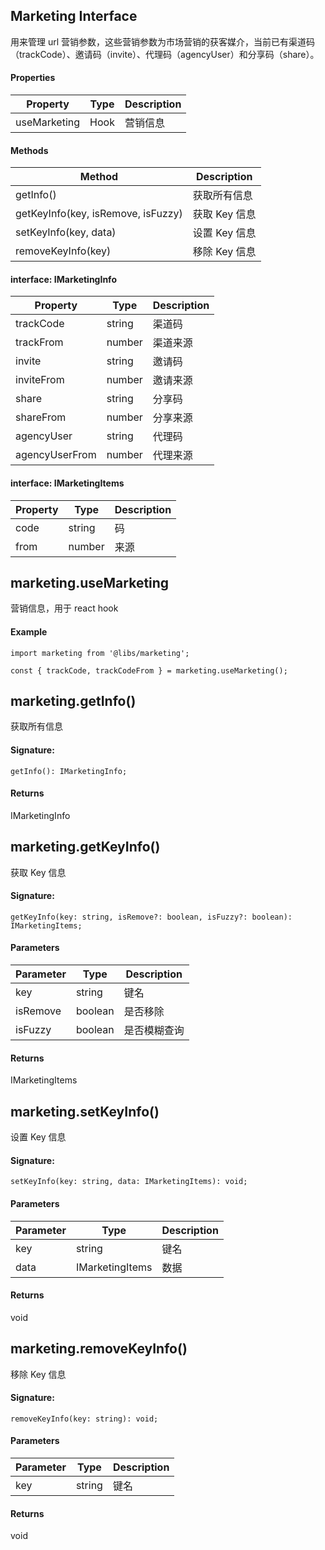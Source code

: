 ## Marketing Interface

用来管理 url 营销参数，这些营销参数为市场营销的获客媒介，当前已有渠道码（trackCode）、邀请码（invite）、代理码（agencyUser）和分享码（share）。

#### Properties

| Property     | Type | Description |
| ------------ | ---- | ----------- |
| useMarketing | Hook | 营销信息    |

#### Methods

| Method                             | Description   |
| ---------------------------------- | ------------- |
| getInfo()                          | 获取所有信息  |
| getKeyInfo(key, isRemove, isFuzzy) | 获取 Key 信息 |
| setKeyInfo(key, data)              | 设置 Key 信息 |
| removeKeyInfo(key)                 | 移除 Key 信息 |

#### interface: IMarketingInfo

| Property       | Type   | Description |
| -------------- | ------ | ----------- |
| trackCode      | string | 渠道码      |
| trackFrom      | number | 渠道来源    |
| invite         | string | 邀请码      |
| inviteFrom     | number | 邀请来源    |
| share          | string | 分享码      |
| shareFrom      | number | 分享来源    |
| agencyUser     | string | 代理码      |
| agencyUserFrom | number | 代理来源    |

#### interface: IMarketingItems

| Property | Type   | Description |
| -------- | ------ | ----------- |
| code     | string | 码          |
| from     | number | 来源        |

## marketing.useMarketing

营销信息，用于 react hook

#### Example

```
import marketing from '@libs/marketing';

const { trackCode, trackCodeFrom } = marketing.useMarketing();
```

## marketing.getInfo()

获取所有信息

#### Signature:

```
getInfo(): IMarketingInfo;
```

#### Returns

IMarketingInfo

## marketing.getKeyInfo()

获取 Key 信息

#### Signature:

```
getKeyInfo(key: string, isRemove?: boolean, isFuzzy?: boolean): IMarketingItems;
```

#### Parameters

| Parameter | Type    | Description  |
| --------- | ------- | ------------ |
| key       | string  | 键名         |
| isRemove  | boolean | 是否移除     |
| isFuzzy   | boolean | 是否模糊查询 |

#### Returns

IMarketingItems

## marketing.setKeyInfo()

设置 Key 信息

#### Signature:

```
setKeyInfo(key: string, data: IMarketingItems): void;
```

#### Parameters

| Parameter | Type            | Description |
| --------- | --------------- | ----------- |
| key       | string          | 键名        |
| data      | IMarketingItems | 数据        |

#### Returns

void

## marketing.removeKeyInfo()

移除 Key 信息

#### Signature:

```
removeKeyInfo(key: string): void;
```

#### Parameters

| Parameter | Type   | Description |
| --------- | ------ | ----------- |
| key       | string | 键名        |

#### Returns

void

